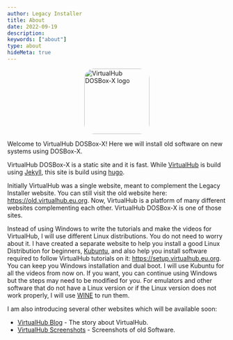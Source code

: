 ```yaml
---
author: Legacy Installer
title: About
date: 2022-09-19
description:
keywords: ["about"]
type: about
hideMeta: true
---
```


<style>
img {
  border-radius: 15%;
  height: 150px;
  display: block;
  margin: auto auto;
  }
</style>

![VirtualHub DOSBox-X logo](/logo.svg)

Welcome to VirtualHub DOSBox-X! Here we will install old software on new systems using DOSBox-X.

VirtualHub DOSBox-X is a static site and it is fast. While [VirtualHub](https://virtualhub.eu.org) is build using [Jekyll](https://jekyllrb.com/), this site is build using [hugo](https://gohugo.io/).

Initially VirtualHub was a single website, meant to complement the Legacy Installer website. You can still visit the old website here: <https://old.virtualhub.eu.org>. Now, VirtualHub is a platform of many different websites complementing each other. VirtualHub DOSBox-X is one of those sites.

Instead of using Windows to write the tutorials and make the videos for VirtualHub, I will use different Linux distributions. You do not need to worry about it. I have created a separate website to help you install a good Linux Distribution for beginners,  [Kubuntu](https://kubuntu.org), and also help you install software required to follow VirtualHub tutorials on it: <https://setup.virtualhub.eu.org>. You can keep you Windows installation and dual boot. I will use Kubuntu for all the videos from now on. If you want, you can continue using Windows but the steps may need to be modified for you. For emulators and other software that do not have a Linux version or if the Linux version does not work properly, I will use [WINE](https://www.winehq.org/) to run them.

I am also introducing several other websites which will be available soon:

- [VirtualHub Blog](https://blog.virtualhub.eu.org) - The story about VirtualHub.
- [VirtualHub Screenshots](https://screenshots.virtualhub.eu.org) - Screenshots of old Software.


